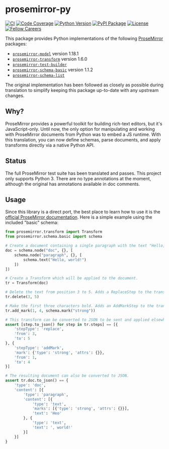 # prosemirror-py

[![CI](https://github.com/fellowapp/prosemirror-py/actions/workflows/ci.yml/badge.svg)](https://github.com/fellowapp/prosemirror-py/actions/workflows/ci.yml)
[![Code Coverage](https://codecov.io/gh/fellowapp/prosemirror-py/branch/master/graph/badge.svg?style=flat)](https://codecov.io/gh/fellowapp/prosemirror-py)
[![Python Version](https://img.shields.io/pypi/pyversions/prosemirror.svg?style=flat)](https://pypi.org/project/prosemirror/)
[![PyPI Package](https://img.shields.io/pypi/v/prosemirror.svg?style=flat)](https://pypi.org/project/prosemirror/)
[![License](https://img.shields.io/pypi/l/prosemirror.svg?style=flat)](https://github.com/fellowapp/prosemirror-py/blob/master/LICENSE.md)
[![Fellow Careers](https://img.shields.io/badge/fellow.app-hiring-576cf7.svg?style=flat)](https://fellow.app/careers/)

This package provides Python implementations of the following
[ProseMirror](https://prosemirror.net/) packages:

- [`prosemirror-model`](https://github.com/ProseMirror/prosemirror-model) version 1.18.1
- [`prosemirror-transform`](https://github.com/ProseMirror/prosemirror-transform) version 1.6.0
- [`prosemirror-test-builder`](https://github.com/ProseMirror/prosemirror-test-builder)
- [`prosemirror-schema-basic`](https://github.com/ProseMirror/prosemirror-schema-basic) version 1.1.2
- [`prosemirror-schema-list`](https://github.com/ProseMirror/prosemirror-schema-list)

The original implementation has been followed as closely as possible during
translation to simplify keeping this package up-to-date with any upstream
changes.

## Why?

ProseMirror provides a powerful toolkit for building rich-text editors, but it's
JavaScript-only. Until now, the only option for manipulating and working with
ProseMirror documents from Python was to embed a JS runtime. With this
translation, you can now define schemas, parse documents, and apply transforms
directly via a native Python API.

## Status

The full ProseMirror test suite has been translated and passes. This project
only supports Python 3. There are no type annotations at the moment, although
the original has annotations available in doc comments.

## Usage

Since this library is a direct port, the best place to learn how to use it is
the [official ProseMirror documentation](https://prosemirror.net/docs/guide/).
Here is a simple example using the included "basic" schema:

```python
from prosemirror.transform import Transform
from prosemirror.schema.basic import schema

# Create a document containing a single paragraph with the text "Hello, world!"
doc = schema.node("doc", {}, [
    schema.node("paragraph", {}, [
        schema.text("Hello, world!")
    ])
])

# Create a Transform which will be applied to the document.
tr = Transform(doc)

# Delete the text from position 3 to 5. Adds a ReplaceStep to the transform.
tr.delete(3, 5)

# Make the first three characters bold. Adds an AddMarkStep to the transform.
tr.add_mark(1, 4, schema.mark("strong"))

# This transform can be converted to JSON to be sent and applied elsewhere.
assert [step.to_json() for step in tr.steps] == [{
    'stepType': 'replace',
    'from': 3,
    'to': 5
}, {
    'stepType': 'addMark',
    'mark': {'type': 'strong', 'attrs': {}},
    'from': 1,
    'to': 4
}]

# The resulting document can also be converted to JSON.
assert tr.doc.to_json() == {
    'type': 'doc',
    'content': [{
        'type': 'paragraph',
        'content': [{
            'type': 'text',
            'marks': [{'type': 'strong', 'attrs': {}}],
            'text': 'Heo'
        }, {
            'type': 'text',
            'text': ', world!'
        }]
    }]
}
```